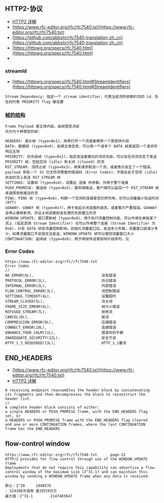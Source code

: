 ## HTTP2-协议
- [HTTP2 详解](https://www.jianshu.com/p/e57ca4fec26f)
- [https://www.rfc-editor.org/rfc/rfc7540.txt](https://www.rfc-editor.org/rfc/rfc7540.txt)
- [https://github.com/abbshr/rfc7540-translation-zh_cn](https://github.com/abbshr/rfc7540-translation-zh_cn)
- [https://httpwg.org/specs/rfc7540.html](https://httpwg.org/specs/rfc7540.html)
- []()

### streamId
- [https://httpwg.org/specs/rfc7540.html#StreamIdentifiers](https://httpwg.org/specs/rfc7540.html#StreamIdentifiers)
```
Stream Dependency: 指定一个 stream identifier，代表当前流所依赖的流的 id，存在则代表 PRIORITY flag 被设置
```

### [帧的结构](https://www.jianshu.com/p/e57ca4fec26f)
```
Frame Payload 是主体内容，由帧类型决定
共分为十种类型的帧:

HEADERS: 报头帧 (type=0x1)，用来打开一个流或者携带一个首部块片段
DATA: 数据帧 (type=0x0)，装填主体信息，可以用一个或多个 DATA 帧来返回一个请求的响应主体
PRIORITY: 优先级帧 (type=0x2)，指定发送者建议的流优先级，可以在任何流状态下发送 PRIORITY 帧，包括空闲 (idle) 和关闭 (closed) 的流
RST_STREAM: 流终止帧 (type=0x3)，用来请求取消一个流，或者表示发生了一个错误，payload 带有一个 32 位无符号整数的错误码 (Error Codes)，不能在处于空闲 (idle) 状态的流上发送 RST_STREAM 帧
SETTINGS: 设置帧 (type=0x4)，设置此 连接 的参数，作用于整个连接
PUSH_PROMISE: 推送帧 (type=0x5)，服务端推送，客户端可以返回一个 RST_STREAM 帧来选择拒绝推送的流
PING: PING 帧 (type=0x6)，判断一个空闲的连接是否仍然可用，也可以测量最小往返时间 (RTT)
GOAWAY: GOWAY 帧 (type=0x7)，用于发起关闭连接的请求，或者警示严重错误。GOAWAY 会停止接收新流，并且关闭连接前会处理完先前建立的流
WINDOW_UPDATE: 窗口更新帧 (type=0x8)，用于执行流量控制功能，可以作用在单独某个流上 (指定具体 Stream Identifier) 也可以作用整个连接 (Stream Identifier 为 0x0)，只有 DATA 帧受流量控制影响。初始化流量窗口后，发送多少负载，流量窗口就减少多少，如果流量窗口不足就无法发送，WINDOW_UPDATE 帧可以增加流量窗口大小
CONTINUATION: 延续帧 (type=0x9)，用于继续传送首部块片段序列，见

```

### Error Codes
```
https://www.rfc-editor.org/rfc/rfc7540.txt
Error Codes
//
NO_ERROR(0L),		        				没有错误
PROTOCOL_ERROR(1L),                         协议错误
INTERNAL_ERROR(2L),                         内部错误
FLOW_CONTROL_ERROR(3L),                     流控制错误
SETTINGS_TIMEOUT(4L),                       设置超时
STREAM_CLOSED(5L),                          流关闭
FRAME_SIZE_ERROR(6L),                       帧大小错误
REFUSED_STREAM(7L),                         拒绝流
CANCEL(8L),                                 取消
COMPRESSION_ERROR(9L),                      压缩错误
CONNECT_ERROR(10L),                         连接错误
ENHANCE_YOUR_CALM(11L),                     提高你的平静
INADEQUATE_SECURITY(12L),                   安全不足
HTTP_1_1_REQUIRED(13L);                     HTTP_1_1要求
```

## END_HEADERS
- [https://www.rfc-editor.org/rfc/rfc7540.txt](https://www.rfc-editor.org/rfc/rfc7540.txt)
- [HTTP2 详解](https://www.jianshu.com/p/e57ca4fec26f)
```
A receiving endpoint reassembles the header block by concatenating
its fragments and then decompresses the block to reconstruct the
header list.
//
A complete header block consists of either:
a single HEADERS or PUSH_PROMISE frame, with the END_HEADERS flag
set, or
a HEADERS or PUSH_PROMISE frame with the END_HEADERS flag cleared
and one or more CONTINUATION frames, where the last CONTINUATION
frame has the END_HEADERS 
```

## flow-control window
```
https://www.rfc-editor.org/rfc/rfc7540.txt      page-22
HTTP/2 provides for flow control through use of the WINDOW_UPDATE frame
Deployments that do not require this capability can advertise a flow-
control window of the maximum size (2^31-1) and can maintain this
window by sending a WINDOW_UPDATE frame when any data is received.

默认：2^20     1048576
- 524288次调用 是2的19次方
最大值：2^31-1        2147483647
```